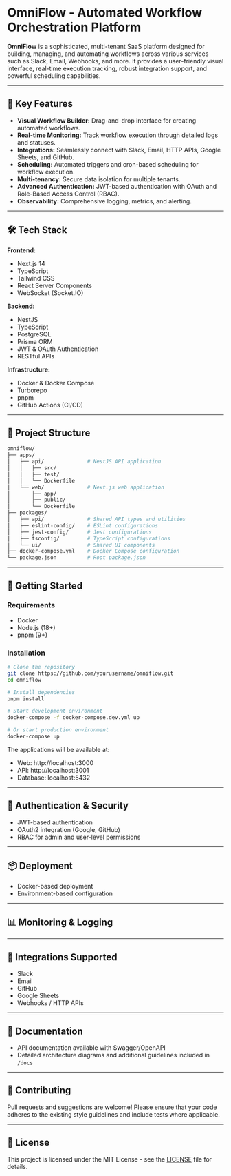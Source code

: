 # OmniFlow - Automated Workflow Orchestration Platform

**OmniFlow** is a sophisticated, multi-tenant SaaS platform designed for building, managing, and automating workflows across various services such as Slack, Email, Webhooks, and more. It provides a user-friendly visual interface, real-time execution tracking, robust integration support, and powerful scheduling capabilities.

---

## 🌟 Key Features

- **Visual Workflow Builder:** Drag-and-drop interface for creating automated workflows.
- **Real-time Monitoring:** Track workflow execution through detailed logs and statuses.
- **Integrations:** Seamlessly connect with Slack, Email, HTTP APIs, Google Sheets, and GitHub.
- **Scheduling:** Automated triggers and cron-based scheduling for workflow execution.
- **Multi-tenancy:** Secure data isolation for multiple tenants.
- **Advanced Authentication:** JWT-based authentication with OAuth and Role-Based Access Control (RBAC).
- **Observability:** Comprehensive logging, metrics, and alerting.

---

## 🛠 Tech Stack

**Frontend:**

- Next.js 14
- TypeScript
- Tailwind CSS
- React Server Components
- WebSocket (Socket.IO)

**Backend:**

- NestJS
- TypeScript
- PostgreSQL
- Prisma ORM
- JWT & OAuth Authentication
- RESTful APIs

**Infrastructure:**

- Docker & Docker Compose
- Turborepo
- pnpm
- GitHub Actions (CI/CD)

---

## 📂 Project Structure

```bash
omniflow/
├── apps/
│   ├── api/              # NestJS API application
│   │   ├── src/
│   │   ├── test/
│   │   └── Dockerfile
│   └── web/              # Next.js web application
│       ├── app/
│       ├── public/
│       └── Dockerfile
├── packages/
│   ├── api/              # Shared API types and utilities
│   ├── eslint-config/    # ESLint configurations
│   ├── jest-config/      # Jest configurations
│   ├── tsconfig/         # TypeScript configurations
│   └── ui/               # Shared UI components
├── docker-compose.yml    # Docker Compose configuration
└── package.json          # Root package.json
```

---

## 🚀 Getting Started

### Requirements

- Docker
- Node.js (18+)
- pnpm (9+)

### Installation

```bash
# Clone the repository
git clone https://github.com/yourusername/omniflow.git
cd omniflow

# Install dependencies
pnpm install

# Start development environment
docker-compose -f docker-compose.dev.yml up

# Or start production environment
docker-compose up
```

The applications will be available at:

- Web: http://localhost:3000
- API: http://localhost:3001
- Database: localhost:5432

---

## 🔐 Authentication & Security

- JWT-based authentication
- OAuth2 integration (Google, GitHub)
- RBAC for admin and user-level permissions

---

## 📦 Deployment

- Docker-based deployment
- Environment-based configuration

---

## 📊 Monitoring & Logging

---

## 🧩 Integrations Supported

- Slack
- Email
- GitHub
- Google Sheets
- Webhooks / HTTP APIs

---

## 📖 Documentation

- API documentation available with Swagger/OpenAPI
- Detailed architecture diagrams and additional guidelines included in `/docs`

---

## 🤝 Contributing

Pull requests and suggestions are welcome! Please ensure that your code adheres to the existing style guidelines and include tests where applicable.

---

## 📝 License

This project is licensed under the MIT License - see the [LICENSE](LICENSE) file for details.
